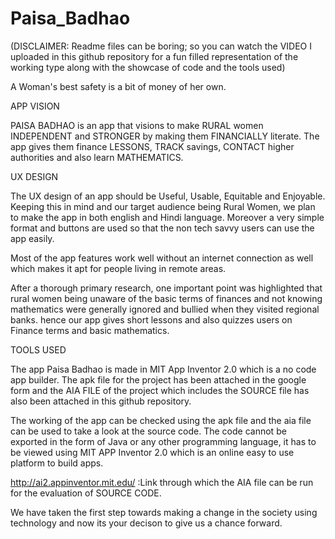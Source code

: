 # Paisa_Badhao
(DISCLAIMER: Readme files can be boring; so you can watch the VIDEO I uploaded in this github repository for a fun filled representation of the working type along with the showcase of code and the tools used)

A Woman's best safety is a bit of money of her own.

APP VISION

PAISA BADHAO is an app that visions to make RURAL women INDEPENDENT and STRONGER by making them FINANCIALLY literate. The app gives them finance LESSONS, TRACK savings, CONTACT higher authorities and also learn MATHEMATICS.

UX DESIGN

The UX design of an app should be Useful, Usable, Equitable and Enjoyable. Keeping this in mind and our target audience being Rural Women, we plan to make the app in both english and Hindi language. Moreover a very simple format and buttons are used so that the non tech savvy users can use the app easily. 

Most of the app features work well without an internet connection as well which makes it apt for people living in remote areas. 

After a thorough primary research, one important point was highlighted that rural women being unaware of the basic terms of finances and not knowing mathematics were generally ignored and bullied when they visited regional banks. hence our app gives short lessons and also quizzes users on Finance terms and basic mathematics. 

TOOLS USED

The app Paisa Badhao is made in MIT App Inventor 2.0 which is a no code app builder. The apk file for the project has been attached in the google form and the AIA FILE of the project which includes the SOURCE file has also been attached in this github repository.

The working of the app can be checked using the apk file and the aia file can be used to take a look at the source code. The code cannot be exported in the form of Java or any other programming language, it has to be viewed using MIT APP Inventor 2.0 which is an online easy to use platform to build apps. 


http://ai2.appinventor.mit.edu/ :Link through which the AIA file can be run for the evaluation of SOURCE CODE. 

We have taken the first step towards making a change in the society using technology and now its your decison to give us a chance forward.
